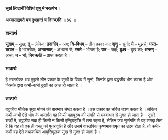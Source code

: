#### सुखं त्विदानीं त्रिविधं शृणु मे भरतर्षभ ।
#### अभ्यासाद्रमते यत्र दुःखान्तं च निगच्छति ॥ ३६ ॥

### शब्दार्थ

**सुखम्** – सुख; **तु** – लेकिन; **इदानीम्** – अब; **त्रि-विधम्** – तीन प्रकार का; **शृणु** – सुनो; **मे** – मुझसे; **भरत-ऋषभ** – हे भरतश्रेष्ठ; **अभ्यासात्** – अभ्यास से; **रमते** – भोगता है; **यत्र** – जहाँ; **दुःख** – दुख का; **अन्तम्** – अन्त; **च** – भी; **निगच्छति** – प्राप्त करता है ।

### भावार्थ

हे भरतश्रेष्ठ! अब मुझसे तीन प्रकार के सुखों के विषय में सुनो, जिनके द्वारा बद्धजीव भोग करता है और जिसके द्वारा कभी-कभी दुखों का अन्त हो जाता है ।

### तात्पर्य

बद्धजीव भौतिक सुख भोगने की बारम्बार चेष्टा करता है । इस प्रकार वह चर्वित चर्वण करता है । लेकिन कभी-कभी ऐसे भोग के अन्तर्गत वह किसी महापुरुष की संगति से भवबन्धन से मुक्त हो जाता है । दूसरे शब्दों में, बद्धजीव सदा ही किसी न किसी इन्द्रियतृप्ति में लगा रहता है, लेकिन जब सुसंगति से यह समझ लेता है कि यह तो एक ही वस्तु की पुनरावृत्ति है और उसमें वास्तविक कृष्णभावनामृत का उदय होता है, तो कभी-कभी वह ऐसे तथाकथित आवृत्तिमूलक सुख से मुक्त हो जाता है ।